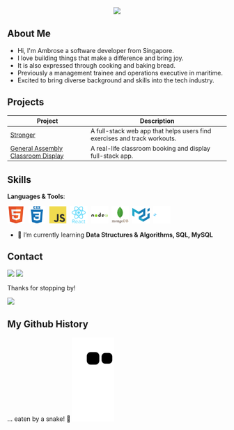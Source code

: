 <div id="header" align="center">
  <a href="https://github.com/landevale/">
   <img src="https://thumbs.gfycat.com/MeagerHardtofindAlbertosaurus-size_restricted.gif" width="400"/>
  </a>
  </div>

## About Me

- Hi, I'm Ambrose a software developer from Singapore.
- I love building things that make a difference and bring joy.
- It is also expressed through cooking and baking bread.
- Previously a management trainee and operations executive in maritime.
- Excited to bring diverse background and skills into the tech industry.

## Projects

<!-- Project Section Start -->

<!-- Keep the project table in the same format -->

| Project                                                        | Description                                                                           |
| ------------------------------------------------------------ | ------------------------------------------------------------------------------------- |
| [Stronger](https://github.com/landevale/stronger) | A full-stack web app that helps users find exercises and track workouts. |
| [General Assembly Classroom Display](https://github.com/landevale/ga-classroom-display) | A real-life classroom booking and display full-stack app. |

<!-- Project Section End -->


## Skills

<!-- Skills Section Start -->

<!-- Keep the below icons in the same order -->

<!-- List of technical skills -->

**Languages & Tools**:
<div>
  <img src="https://github.com/devicons/devicon/blob/master/icons/html5/html5-original.svg" title="HTML5" alt="HTML" width="40" height="40"/>&nbsp;
  <img src="https://github.com/devicons/devicon/blob/master/icons/css3/css3-plain-wordmark.svg"  title="CSS3" alt="CSS" width="40" height="40"/>&nbsp;
  <img src="https://github.com/devicons/devicon/blob/master/icons/javascript/javascript-original.svg" title="JavaScript" alt="JavaScript" width="40" height="40"/>&nbsp;
  <img src="https://github.com/devicons/devicon/blob/master/icons/react/react-original-wordmark.svg" title="React" alt="React" width="40" height="40"/>&nbsp;
   <img src="https://github.com/devicons/devicon/blob/master/icons/nodejs/nodejs-original-wordmark.svg" title="NodeJS" alt="NodeJS" width="40" height="40"/>&nbsp;
  <img src="https://github.com/devicons/devicon/blob/master/icons/mongodb/mongodb-original-wordmark.svg" title="MongoDB" alt="MongoDB" width="40" height="40"/>&nbsp;
  <img src="https://github.com/devicons/devicon/blob/master/icons/materialui/materialui-original.svg" title="Material UI" alt="Material UI" width="40" height="40"/>&nbsp;
  <img src="https://github.com/devicons/devicon/blob/master/icons/tailwindcss/tailwindcss-original-wordmark.svg" title="TailwindCSS" alt="TailwindCSS" width="40" height="40"/>&nbsp;
  
- 🌱 I’m currently learning **Data Structures & Algorithms, SQL, MySQL**

  
  
<!-- Skills Section End -->

## Contact


<a href = "https://linkedin.com/in/ambroseheng"><img src="https://img.shields.io/badge/LinkedIn-0077B5?style=for-the-badge&logo=linkedin&logoColor=white" /></a>
<a href = "mailto:ambroseheng@gmail.com"><img src="https://img.shields.io/badge/Gmail-D14836?style=for-the-badge&logo=gmail&logoColor=white" /></a>

Thanks for stopping by!
  
<img src="https://i.imgur.com/KEf8ez7.png" />
  

## My Github History  
... eaten by a snake! 🐍
  ![Snake animation](https://github.com/landevale/landevale/blob/output/github-contribution-grid-snake.svg)

<!--
**landevale/landevale** is a ✨ _special_ ✨ repository because its `README.md` (this file) appears on your GitHub profile.

### Hello there 👋

Here are some ideas to get you started:

- 🔭 I’m currently working on ...
- 🌱 I’m currently learning ...
- 👯 I’m looking to collaborate on ...
- 🤔 I’m looking for help with ...
- 💬 Ask me about ...
- 📫 How to reach me: ...
- 😄 Pronouns: ...
- ⚡ Fun fact: ...

- 💻 **Programming Languages**: [Skills, separated by commas]
- 📊 **Data Analytics**: [Skills, separated by commas]
- 🎨 **Design Tools**: [Skills, separated by commas]

- 📧 Email: [Your Email Address]
- 🔗 [LinkedIn](https://linkedin.com/in/ambroseheng)
-->

